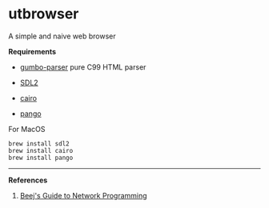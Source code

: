 # utbrowser
A simple and naive web browser

**Requirements**

* [gumbo-parser](https://github.com/google/gumbo-parser) pure C99 HTML parser

* [SDL2](https://www.libsdl.org/)

* [cairo](https://www.cairographics.org/)

* [pango](https://www.pango.org/)

For MacOS
```
brew install sdl2
brew install cairo
brew install pango
```

***
**References**
1. [Beej's Guide to Network Programming](https://beej.us/guide/bgnet/)
